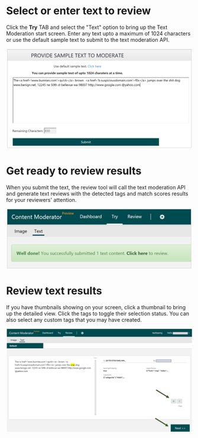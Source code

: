 <!-- 
NavPath: Content Moderator/Review Tool User Guide
LinkLabel: Review Moderated Text
Url: content-moderator/documentation/review-tool-user-guide/review-moderated-text
Weight: 185
-->
# Select or enter text to review #

Click the **Try** TAB and select the "Text" option to bring up the Text Moderation start screen. Enter any text upto a maximum of 1024 characters or use the default sample text to submit to the text moderation API.

![Review Text](images/1-Try-Text.PNG)

# Get ready to review results

When you submit the text, the review tool will call the text moderation API and generate text reviews with the detected tags and match scores results for your reviewers' attention. 

![Ready for text reviews](images/2-Text-Submitted.PNG)

# Review text results

If you have thumbnails showing on your screen, click a thumbnail to bring up the detailed view. Click the tags to toggle their selection status. You can also select any custom tags that you may have created.

![Review text results](images/3-Review-Text-2.PNG)

